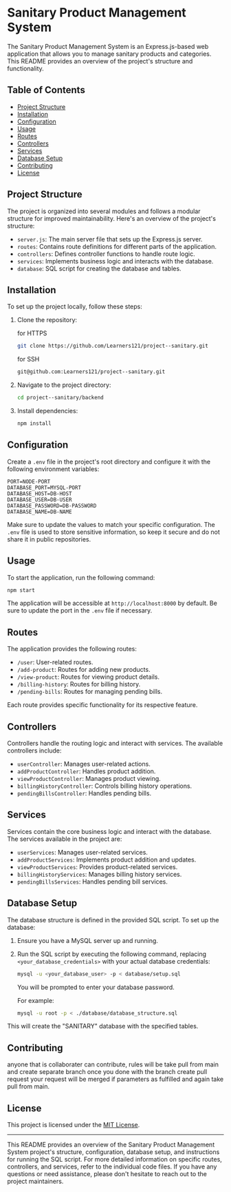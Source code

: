 # Sanitary Product Management System

The Sanitary Product Management System is an Express.js-based web application that allows you to manage sanitary products and categories. This README provides an overview of the project's structure and functionality.

## Table of Contents

- [Project Structure](#project-structure)
- [Installation](#installation)
- [Configuration](#configuration)
- [Usage](#usage)
- [Routes](#routes)
- [Controllers](#controllers)
- [Services](#services)
- [Database Setup](#database-setup)
- [Contributing](#contributing)
- [License](#license)

## Project Structure

The project is organized into several modules and follows a modular structure for improved maintainability. Here's an overview of the project's structure:

- `server.js`: The main server file that sets up the Express.js server.
- `routes`: Contains route definitions for different parts of the application.
- `controllers`: Defines controller functions to handle route logic.
- `services`: Implements business logic and interacts with the database.
- `database`: SQL script for creating the database and tables.

## Installation

To set up the project locally, follow these steps:

1. Clone the repository:

   for HTTPS

   ```bash
   git clone https://github.com/Learners121/project--sanitary.git
   ```

   for SSH

   ```bash
   git@github.com:Learners121/project--sanitary.git
   ```

2. Navigate to the project directory:

   ```bash
   cd project--sanitary/backend
   ```

3. Install dependencies:

   ```bash
   npm install
   ```

## Configuration

Create a `.env` file in the project's root directory and configure it with the following environment variables:

```env
PORT=NODE-PORT
DATABASE_PORT=MYSQL-PORT
DATABASE_HOST=DB-HOST
DATABASE_USER=DB-USER
DATABASE_PASSWORD=DB-PASSWORD
DATABASE_NAME=DB-NAME
```

Make sure to update the values to match your specific configuration. The `.env` file is used to store sensitive information, so keep it secure and do not share it in public repositories.

## Usage

To start the application, run the following command:

```bash
npm start
```

The application will be accessible at `http://localhost:8000` by default. Be sure to update the port in the `.env` file if necessary.

## Routes

The application provides the following routes:

- `/user`: User-related routes.
- `/add-product`: Routes for adding new products.
- `/view-product`: Routes for viewing product details.
- `/billing-history`: Routes for billing history.
- `/pending-bills`: Routes for managing pending bills.

Each route provides specific functionality for its respective feature.

## Controllers

Controllers handle the routing logic and interact with services. The available controllers include:

- `userController`: Manages user-related actions.
- `addProductController`: Handles product addition.
- `viewProductController`: Manages product viewing.
- `billingHistoryController`: Controls billing history operations.
- `pendingBillsController`: Handles pending bills.

## Services

Services contain the core business logic and interact with the database. The services available in the project are:

- `userServices`: Manages user-related services.
- `addProductServices`: Implements product addition and updates.
- `viewProductServices`: Provides product-related services.
- `billingHistoryServices`: Manages billing history services.
- `pendingBillsServices`: Handles pending bill services.

## Database Setup

The database structure is defined in the provided SQL script. To set up the database:

1. Ensure you have a MySQL server up and running.

2. Run the SQL script by executing the following command, replacing `<your_database_credentials>` with your actual database credentials:

   ```bash
   mysql -u <your_database_user> -p < database/setup.sql
   ```

   You will be prompted to enter your database password.

   For example:

   ```bash
   mysql -u root -p < ./database/database_structure.sql
   ```

This will create the "SANITARY" database with the specified tables.

## Contributing

anyone that is collaborater can contribute, rules will be take pull from main and create separate branch once you done with the branch create pull request your request will be merged if parameters as fulfilled and again take pull from main.

## License

This project is licensed under the [MIT License](LICENSE.txt).

---

This README provides an overview of the Sanitary Product Management System project's structure, configuration, database setup, and instructions for running the SQL script. For more detailed information on specific routes, controllers, and services, refer to the individual code files. If you have any questions or need assistance, please don't hesitate to reach out to the project maintainers.
